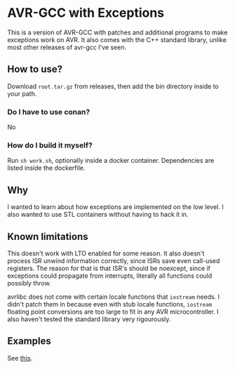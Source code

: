 # AVR-GCC with Exceptions

This is a version of AVR-GCC with patches and additional programs to make exceptions work on AVR. It also comes with
the C++ standard library, unlike most other releases of avr-gcc I've seen.

## How to use?

Download `root.tar.gz` from releases, then add the bin directory inside to your path.

### Do I have to use conan?

No

### How do I build it myself?

Run `sh work.sh`, optionally inside a docker container. Dependencies are listed inside the dockerfile.

## Why

I wanted to learn about how exceptions are implemented on the low level.
I also wanted to use STL containers without having to hack it in.

## Known limitations

This doesn't work with LTO enabled for some reason. It also doesn't process ISR unwind information
correctly, since ISRs save even call-used registers. The reason for that is that ISR's should be noexcept,
since if exceptions could propagate from interrupts, literally all functions could possibly throw.

avrlibc does not come with certain locale functions that `iostream` needs.
I didn't patch them in because even with stub locale functions, `iostream` floating
point conversions are too large to fit in any AVR microcontroller. I also haven't tested
the standard library very rigourously.

## Examples

See [this](https://github.com/DolphinGui/avrexcept/blob/main/test/test.cpp).
